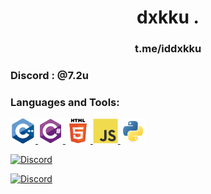 
<h1 align="center">dxkku .</h1>
<h3 align="center">t.me/iddxkku</h3>

<h3 align="left">                                Discord : @7.2u                                    </h3>
<p align="left">
</p>

<h3 align="left">Languages and Tools:</h3>
<p align="left"> <a href="https://www.w3schools.com/cpp/" target="_blank" rel="noreferrer"> <img src="https://raw.githubusercontent.com/devicons/devicon/master/icons/cplusplus/cplusplus-original.svg" alt="cplusplus" width="40" height="40"/> </a> <a href="https://www.w3schools.com/cs/" target="_blank" rel="noreferrer"> <img src="https://raw.githubusercontent.com/devicons/devicon/master/icons/csharp/csharp-original.svg" alt="csharp" width="40" height="40"/> </a> <a href="https://www.w3.org/html/" target="_blank" rel="noreferrer"> <img src="https://raw.githubusercontent.com/devicons/devicon/master/icons/html5/html5-original-wordmark.svg" alt="html5" width="40" height="40"/> </a>  </a> <a href="https://developer.mozilla.org/en-US/docs/Web/JavaScript" target="_blank" rel="noreferrer"> <img src="https://raw.githubusercontent.com/devicons/devicon/master/icons/javascript/javascript-original.svg" alt="javascript" width="40" height="40"/> </a>  <a href="https://www.python.org" target="_blank" rel="noreferrer"> <img src="https://raw.githubusercontent.com/devicons/devicon/master/icons/python/python-original.svg" alt="python" width="40" height="40"/> </a> </p>

[![Discord](https://cdn.discordapp.com/attachments/1360890827697815592/1377957911824830474/Welcome.png?ex=684a040f&is=6848b28f&hm=242ece7bb7c1b252b10e4a8e9d9d6c79cab2e9df8e3114ef08ca6fd1a5001759&)](https://t.me/idxkui)


[![Discord](https://cdn.discordapp.com/attachments/1360890827697815592/1377957911824830474/Welcome.png?ex=684a040f&is=6848b28f&hm=242ece7bb7c1b252b10e4a8e9d9d6c79cab2e9df8e3114ef08ca6fd1a5001759&)](https://discord.gg/DDS8ywRdmF)
